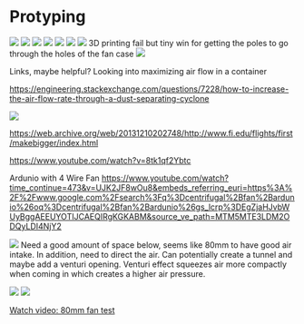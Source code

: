 # Protyping
![](images/smaller_incense.jpg)
![](images/smoke_test.jpg)
![](images/hole_tests.jpg)
![](images/Soft_Robot_Huong_Lids.png)
![](images/wood_paper.jpg)
![](images/more_prototypes_holes_materials.jpg)
![](images/legs_3d_print_fail.jpg)
3D printing fail but tiny win for getting the poles to go through the holes of the fan case
![](images/a_small_win.jpg)

Links, maybe helpful? Looking into maximizing air flow in a container

https://engineering.stackexchange.com/questions/7228/how-to-increase-the-air-flow-rate-through-a-dust-separating-cyclone

![](http://jellyandmarshmallows.co.uk/blog/projects/paper-aeroplane-wind-tunnel/)

https://web.archive.org/web/20131210202748/http://www.fi.edu/flights/first/makebigger/index.html

https://www.youtube.com/watch?v=8tk1qf2Ybtc

Ardunio with 4 Wire Fan
https://www.youtube.com/watch?time_continue=473&v=UJK2JF8wOu8&embeds_referring_euri=https%3A%2F%2Fwww.google.com%2Fsearch%3Fq%3Dcentrifugal%2Bfan%2Bardunio%26oq%3Dcentrifugal%2Bfan%2Bardunio%26gs_lcrp%3DEgZjaHJvbWUyBggAEEUYOTIJCAEQIRgKGKABM&source_ve_path=MTM5MTE3LDM2ODQyLDI4NjY2

![](images/fluid_mechanics_air_flow.png)
Need a good amount of space below, seems like 80mm to have good air intake. In addition, need to direct the air. Can potentially create a tunnel and maybe add a venturi opening. Venturi effect squeezes air more compactly when coming in which creates a higher air pressure.

![](images/crude_sketch.png)
![](images/crude_sketch_2.png)

[Watch video: 80mm fan test](https://youtube.com/shorts/BcT5whCbBD4?feature=share)